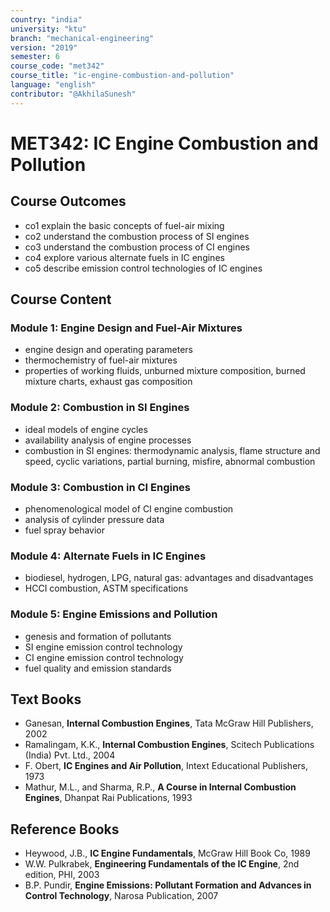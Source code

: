 ```yaml
---
country: "india"
university: "ktu"
branch: "mechanical-engineering"
version: "2019"
semester: 6
course_code: "met342"
course_title: "ic-engine-combustion-and-pollution"
language: "english"
contributor: "@AkhilaSunesh"
---
```

# MET342: IC Engine Combustion and Pollution

## Course Outcomes

* co1 explain the basic concepts of fuel-air mixing  
* co2 understand the combustion process of SI engines  
* co3 understand the combustion process of CI engines  
* co4 explore various alternate fuels in IC engines  
* co5 describe emission control technologies of IC engines  

## Course Content

### Module 1: Engine Design and Fuel-Air Mixtures
* engine design and operating parameters  
* thermochemistry of fuel-air mixtures  
* properties of working fluids, unburned mixture composition, burned mixture charts, exhaust gas composition  

### Module 2: Combustion in SI Engines
* ideal models of engine cycles  
* availability analysis of engine processes  
* combustion in SI engines: thermodynamic analysis, flame structure and speed, cyclic variations, partial burning, misfire, abnormal combustion  

### Module 3: Combustion in CI Engines
* phenomenological model of CI engine combustion  
* analysis of cylinder pressure data  
* fuel spray behavior  

### Module 4: Alternate Fuels in IC Engines
* biodiesel, hydrogen, LPG, natural gas: advantages and disadvantages  
* HCCI combustion, ASTM specifications  

### Module 5: Engine Emissions and Pollution
* genesis and formation of pollutants  
* SI engine emission control technology  
* CI engine emission control technology  
* fuel quality and emission standards  

## Text Books

* Ganesan, **Internal Combustion Engines**, Tata McGraw Hill Publishers, 2002  
* Ramalingam, K.K., **Internal Combustion Engines**, Scitech Publications (India) Pvt. Ltd., 2004  
* F. Obert, **IC Engines and Air Pollution**, Intext Educational Publishers, 1973  
* Mathur, M.L., and Sharma, R.P., **A Course in Internal Combustion Engines**, Dhanpat Rai Publications, 1993  

## Reference Books

* Heywood, J.B., **IC Engine Fundamentals**, McGraw Hill Book Co, 1989  
* W.W. Pulkrabek, **Engineering Fundamentals of the IC Engine**, 2nd edition, PHI, 2003  
* B.P. Pundir, **Engine Emissions: Pollutant Formation and Advances in Control Technology**, Narosa Publication, 2007  
